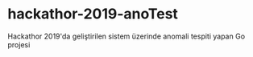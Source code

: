 # hackathor-2019-anoTest
Hackathor 2019'da geliştirilen sistem üzerinde anomali tespiti yapan Go projesi
